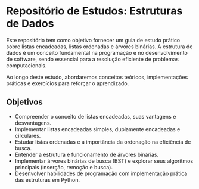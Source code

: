 # Repositório de Estudos: Estruturas de Dados
Este repositório tem como objetivo fornecer um guia de estudo prático sobre listas encadeadas, listas ordenadas e árvores binárias. 
A estrutura de dados é um conceito fundamental na programação e no desenvolvimento de software, sendo essencial para a resolução eficiente de problemas computacionais.

Ao longo deste estudo, abordaremos conceitos teóricos, implementações práticas e exercícios para reforçar o aprendizado.

## Objetivos

* Compreender o conceito de listas encadeadas, suas vantagens e desvantagens.
* Implementar listas encadeadas simples, duplamente encadeadas e circulares.
* Estudar listas ordenadas e a importância da ordenação na eficiência de busca.
* Entender a estrutura e funcionamento de árvores binárias.
* Implementar árvores binárias de busca (BST) e explorar seus algoritmos principais (inserção, remoção e busca).
* Desenvolver habilidades de programação com implementação prática das estruturas em Python.

